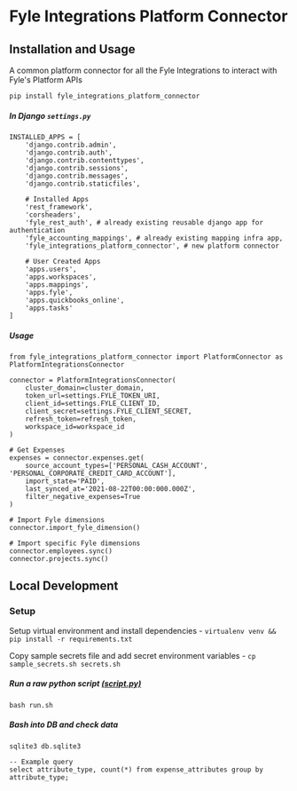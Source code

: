 # Fyle Integrations Platform Connector

## Installation and Usage

A common platform connector for all the Fyle Integrations to interact with Fyle's Platform APIs

`pip install fyle_integrations_platform_connector`

##### In Django `settings.py`

    INSTALLED_APPS = [
        'django.contrib.admin',
        'django.contrib.auth',
        'django.contrib.contenttypes',
        'django.contrib.sessions',
        'django.contrib.messages',
        'django.contrib.staticfiles',
    
        # Installed Apps
        'rest_framework',
        'corsheaders',
        'fyle_rest_auth', # already existing reusable django app for authentication
        'fyle_accounting_mappings', # already existing mapping infra app,
        'fyle_integrations_platform_connector', # new platform connector
    
        # User Created Apps
        'apps.users',
        'apps.workspaces',
        'apps.mappings',
        'apps.fyle',
        'apps.quickbooks_online',
        'apps.tasks'
    ]


##### Usage

```
from fyle_integrations_platform_connector import PlatformConnector as PlatformIntegrationsConnector

connector = PlatformIntegrationsConnector(
    cluster_domain=cluster_domain,
    token_url=settings.FYLE_TOKEN_URI,
    client_id=settings.FYLE_CLIENT_ID, 
    client_secret=settings.FYLE_CLIENT_SECRET,
    refresh_token=refresh_token,
    workspace_id=workspace_id
)

# Get Expenses
expenses = connector.expenses.get(
    source_account_types=['PERSONAL_CASH_ACCOUNT', 'PERSONAL_CORPORATE_CREDIT_CARD_ACCOUNT'],
    import_state='PAID',
    last_synced_at='2021-08-22T00:00:000.000Z',
    filter_negative_expenses=True
)

# Import Fyle dimensions
connector.import_fyle_dimension()

# Import specific Fyle dimensions
connector.employees.sync()
connector.projects.sync()
```

## Local Development
### Setup

Setup virtual environment and install dependencies -
`virtualenv venv && pip install -r requirements.txt`

Copy sample secrets file and add secret environment variables -
`cp sample_secrets.sh secrets.sh`


##### Run a raw python script [(script.py)](https://github.com/fylein/fyle-integrations-platform-connector/blob/master/script.py)
```
bash run.sh
```

##### Bash into DB and check data
```
sqlite3 db.sqlite3

-- Example query
select attribute_type, count(*) from expense_attributes group by attribute_type;
```
